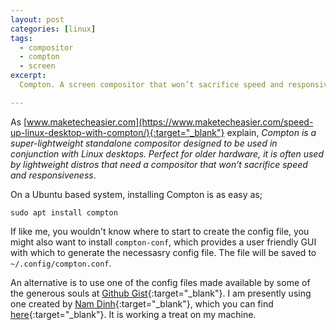 ```yaml
---
layout: post
categories: [linux]
tags:
  - compositor
  - compton
  - screen
excerpt:
  Compton. A screen compositor that won’t sacrifice speed and responsiveness

---
```


As [www.maketecheasier.com](https://www.maketecheasier.com/speed-up-linux-desktop-with-compton/){:target="_blank"} explain, *Compton is a super-lightweight standalone compositor designed to be used in conjunction with Linux desktops. Perfect for older hardware, it is often used by lightweight distros that need a compositor that won’t sacrifice speed and responsiveness*.

On a Ubuntu based system, installing Compton is as easy as;

```
sudo apt install compton
```

If like me, you wouldn't know where to start to create the config file, you might also want to install `compton-conf`, which provides a user friendly GUI with which to generate the necessasry config file. The file will be saved to `~/.config/compton.conf`.

An alternative is to use one of the config files made available by some of the generous souls at [Github Gist](https://gist.github.com/starred){:target="_blank"}. I am presently using one created by [Nam Dinh](https://gist.github.com/namdinh95){:target="_blank"}, which you can find [here](https://gist.github.com/namdinh95/d820519782b7287a3392fc2f4e210d8e){:target="_blank"}. It is working a treat on my machine.
